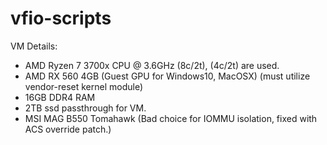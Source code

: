 # vfio-scripts
VM Details:
  - AMD Ryzen 7 3700x CPU @ 3.6GHz (8c/2t), (4c/2t) are used.
  - AMD RX 560 4GB (Guest GPU for Windows10, MacOSX) (must utilize vendor-reset kernel module)
  - 16GB DDR4 RAM 
  - 2TB ssd passthrough for VM.
  - MSI MAG B550 Tomahawk (Bad choice for IOMMU isolation, fixed with ACS override patch.)

